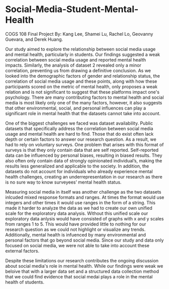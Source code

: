 # Social-Media-Student-Mental-Health

COGS 108 Final Project
By: Kang Lee, Shamei Lu, Rachel Lo, Geovanny Guevara, and Derek Huang.

Our study aimed to explore the relationship between social media usage and mental health, particularly in students. Our findings suggested a weak correlation between social media usage and reported mental health impacts. Similarly, the analysis of dataset 2 revealed only a minor correlation, preventing us from drawing a definitive conclusion. As we looked into the demographic factors of gender and relationship status, the correlation of social media usage and these points, along with how these participants scored on the metric of mental health, only proposes a weak relation and is not significant to suggest that these platforms impact one's psychology. There are many contributing factors to mental health and social media is most likely only one of the many factors, however, it also suggests that other environmental, social, and personal influences can play a significant role in mental health that the datasets cannot take into account.

One of the biggest challenges we faced was dataset availability. Public datasets that specifically address the correlation between social media usage and mental health are hard to find. Those that do exist often lack depth or certain factors to answer our research question. As a result, we had to rely on voluntary surveys. One problem that arises with this format of surveys is that they only contain data that are self reported. Self-reported data can be influenced by personal biases, resulting in biased results. They also often only contain data of strongly opinionated individual’s, making the results less generalized and applicable to the society. In addition, the datasets do not account for individuals who already experience mental health challenges, creating an underrepresentation in our research as there is no sure way to know surveyees’ mental health status.

Measuring social media in itself was another challenge as the two datasets inlcuded mixed response formats and ranges. At times the format would use integers and other times it would use ranges in the form of a string. This made it harder to analyze the data as we had to create our own unified scale for the exploratory data analysis. Without this unified scale our exploratory data anlysis would have consisted of graphs with x and y scales from ranges 1 to 5. This would have provided little to nothing for our research question as we could not highlight or visualize any trends. Additionally, mental health is infuenced by many environmental and personal factors that go beyond social media. Since our study and data only focused on social media, we were not able to take into account these external factors.

Despite these limitations our research contributes the ongoing discussion about social media's role in mental health. While our findings were weak we beloive that with a larger data set and a structured data collection method that we could find evidence that social medai plays a role in the mental health of students.
